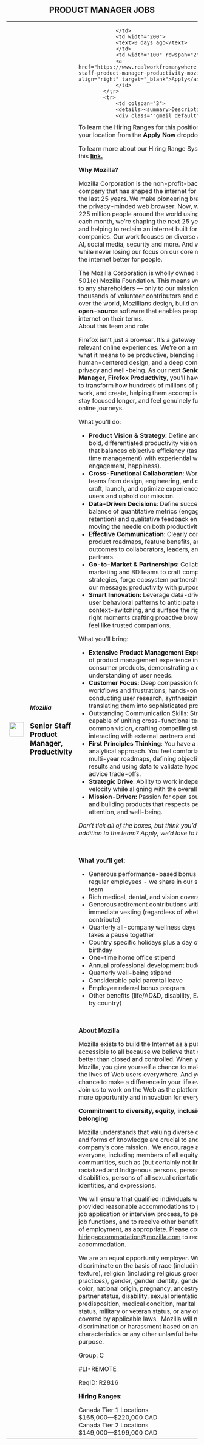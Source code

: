 <div align="center"><h2>PRODUCT MANAGER JOBS</h2></div><table><tr>
                <td width="100" height="100" rowspan="2">
                    <img src="https://remotive.com/job/2020066/logo" width="38px" height="auto">
                </td>
                <td width="300">
                    <h5>Mozilla</h5>
                    <h3>Senior Staff Product Manager, Productivity</h3>
                </td>
                <td width="300">
                    
                </td>
                <td width="200">
                <text>0 days ago</text>
                </td>
                <td width="100" rowspan="2">
                <a href="https://www.realworkfromanywhere.com/jobs/senior-staff-product-manager-productivity-mozilla-5996" align="right" target="_blank">Apply</a>
                </td>
            </tr>
            <tr>
                <td colspan="3">
                <details><summary>Description</summary>
                <div class='"gmail_default"'>
<div>To learn the Hiring Ranges for this position, please select your location from the <strong>Apply Now</strong> dropdown menu.
<p>To learn more about our Hiring Range System, please click this <a href="%22https:/docs.google.com/document/d/1ylUe7Ou0EbsOtGRBtUv1sSld3lbZ4mrYzo59tEkSjY8/edit?usp=sharing%22" rel="nofollow" target='"_blank"'><strong>link.</strong></a></p>
<p><strong>Why Mozilla?</strong></p>
<p>Mozilla Corporation is the non-profit-backed technology company that has shaped the internet for the better over the last 25 years. We make pioneering brands like Firefox, the privacy-minded web browser. Now, with more than 225 million people around the world using our products each month, we’re shaping the next 25 years of technology and helping to reclaim an internet built for people, not companies. Our work focuses on diverse areas including AI, social media, security and more. And we’re doing this while never losing our focus on our core mission – to make the internet better for people. </p>
The Mozilla Corporation is wholly owned by the non-profit 501(c) Mozilla Foundation. This means we aren’t beholden to any shareholders — only to our mission. Along with thousands of volunteer contributors and collaborators all over the world, Mozillians design, build and distribute <strong>open-source</strong> software that enables people to enjoy the internet on their terms. <br>
<div class="h2">About this team and role:</div>
<p>Firefox isn’t just a browser. It’s a gateway to richer, more relevant online experiences. We’re on a mission to reinvent what it means to be productive, blending innovative AI, human-centered design, and a deep commitment to privacy and well-being. As our next <strong>Senior Staff Product Manager, Firefox Productivity</strong>, you’ll have the opportunity to transform how hundreds of millions of people browse, work, and create, helping them accomplish goals faster, stay focused longer, and feel genuinely fulfilled by their online journeys.</p>
<div class="h2">What you'll do:</div>
<ul style="">
<li style=""><strong>Product Vision &amp; Strategy: </strong>Define and evangelize a bold, differentiated productivity vision for Firefox, one that balances objective efficiency (task completion, time management) with experiential well-being (flow, engagement, happiness).</li>
<li style=""><strong>Cross-Functional Collaboration</strong>: Work together with teams from design, engineering, and data science to craft, launch, and optimize experiences that delight users and uphold our mission.</li>
<li style=""><strong>Data-Driven Decisions</strong>: Define success through a balance of quantitative metrics (engagement lift, retention) and qualitative feedback ensuring we’re moving the needle on both productivity and growth.</li>
<li style=""><strong>Effective Communication</strong>: Clearly communicate product roadmaps, feature benefits, and performance outcomes to collaborators, leaders, and external partners.</li>
<li style=""><strong>Go-to-Market &amp; Partnerships: </strong>Collaborate with marketing and BD teams to craft compelling launch strategies, forge ecosystem partnerships, and amplify our message: productivity with purpose.</li>
<li style=""><strong>Smart Innovation: </strong>Leverage data-driven insights and user behavioral patterns to anticipate needs, minimize context-switching, and surface the right tools at the right moments crafting proactive browser features that feel like trusted companions.</li>
</ul>
<div class="h2">What you'll bring:</div>
<ul style="">
<li style=""><strong>Extensive Product Management Experience: </strong>7+ years of product management experience in shipping consumer products, demonstrating a deep understanding of user needs.</li>
<li style=""><strong>Customer Focus: </strong>Deep compassion for users’ workflows and frustrations; hands-on experience conducting user research, synthesizing insights, and translating them into sophisticated product solutions.</li>
<li style="">Outstanding Communication Skills: Strong abilities capable of uniting cross-functional teams around a common vision, crafting compelling stories, and interacting with external partners and communities.</li>
<li style=""><strong>First Principles Thinking</strong>: You have a strategic &amp; analytical approach. You feel comfortable creating multi-year roadmaps, defining objectives and key results and using data to validate hypotheses and advice trade-offs.</li>
<li style=""><strong>Strategic Drive</strong>: Ability to work independently at high velocity while aligning with the overall strategy.</li>
<li style=""><strong>Mission-Driven: </strong>Passion for open source, user privacy, and building products that respects people’s time, attention, and well-being.</li>
</ul>
<p><em>Don’t tick all of the boxes, but think you’d be a great addition to the team? Apply, we’d love to hear from you!</em></p>
<p> </p>
<p><strong>What you’ll get:</strong></p>
<ul style="">
<li style="">Generous performance-based bonus plans to all regular employees - we share in our success as one team</li>
<li style="">Rich medical, dental, and vision coverage</li>
<li style="">Generous retirement contributions with 100% immediate vesting (regardless of whether you contribute)</li>
<li style="">Quarterly all-company wellness days where everyone takes a pause together</li>
<li style="">Country specific holidays plus a day off for your birthday</li>
<li style="">One-time home office stipend</li>
<li style="">Annual professional development budget</li>
<li style="">Quarterly well-being stipend</li>
<li style="">Considerable paid parental leave</li>
<li style="">Employee referral bonus program</li>
<li style="">Other benefits (life/AD&amp;D, disability, EAP, etc. - varies by country)</li>
</ul>
<p> </p>
<p><strong>About Mozilla </strong></p>
<p>Mozilla exists to build the Internet as a public resource accessible to all because we believe that open and free is better than closed and controlled. When you work at Mozilla, you give yourself a chance to make a difference in the lives of Web users everywhere. And you give us a chance to make a difference in your life every single day. Join us to work on the Web as the platform and help create more opportunity and innovation for everyone online.</p>
<p><strong>Commitment to diversity, equity, inclusion, and belonging</strong></p>
<p>Mozilla understands that valuing diverse creative practices and forms of knowledge are crucial to and enrich the company’s core mission.  We encourage applications from everyone, including members of all equity-seeking communities, such as (but certainly not limited to) women, racialized and Indigenous persons, persons with disabilities, persons of all sexual orientations, gender identities, and expressions.</p>
<p>We will ensure that qualified individuals with disabilities are provided reasonable accommodations to participate in the job application or interview process, to perform essential job functions, and to receive other benefits and privileges of employment, as appropriate. Please contact us at <a class='"external-link"' href="%22mailto:hiringaccommodation@mozilla.com%22" rel="nofollow">hiringaccommodation@mozilla.com</a> to request accommodation.</p>
<p>We are an equal opportunity employer. We do not discriminate on the basis of race (including hairstyle and texture), religion (including religious grooming and dress practices), gender, gender identity, gender expression, color, national origin, pregnancy, ancestry, domestic partner status, disability, sexual orientation, age, genetic predisposition, medical condition, marital status, citizenship status, military or veteran status, or any other basis covered by applicable laws.  Mozilla will not tolerate discrimination or harassment based on any of these characteristics or any other unlawful behavior, conduct, or purpose.</p>
<p>Group: C</p>
<p>#LI-REMOTE</p>
<p>ReqID: R2816</p>
</div>
</div>
<div class='"content-pay-transparency"'>
<div class='"pay-input"'>
<div class='"description"'>
<p><strong>Hiring Ranges:</strong></p>
</div>
<div class='"title"'>Canada Tier 1 Locations</div>
<div class='"pay-range"'>$165,000<span class='"divider"'>—</span>$220,000 CAD</div>
</div>
<div class='"pay-input"'>
<div class='"title"'>Canada Tier 2 Locations</div>
<div class='"pay-range"'>$149,000<span class='"divider"'>—</span>$199,000 CAD</div>
</div>
</div>
<img src="https://remotive.com/job/track/2020066/blank.gif?source=public_api" alt=""/>
                </details>
                </td>
            </tr></table>